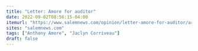 ```yaml
---
title: "Letter: Amore for auditor"
date: 2022-09-02T08:56:15-04:00
itemurl: "https://www.salemnews.com/opinion/letter-amore-for-auditor/article_46d679ac-2959-11ed-bf66-e333b1dd7c4b.html"
sites: "salemnews.com"
tags: ["Anthony Amore", "Jaclyn Corriveau"]
draft: false
---
```


